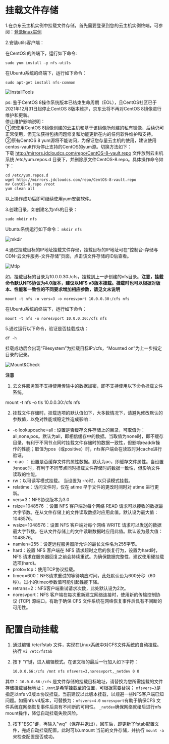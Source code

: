 # 挂载文件存储

1.在京东云主机实例中挂载文件存储，首先需要登录到您的云主机实例终端，可参阅：[登录linux实例](https://docs.jdcloud.com/cn/virtual-machines/connect-to-linux-instance)



2.安装utils客户端：

在CentOS 的终端下，运行如下命令:

`sudo yum install –y nfs-utils`

在Ubuntu系统的终端下，运行如下命令：

`sudo apt-get install nfs-common`

![InstallTools](../../../../image/Cloud-File-Service/mount.png)

ps:
鉴于CentOS 8操作系统版本已结束生命周期（EOL），且CentOS社区已于2021年12月31日起停止CentOS 8版本维护，京东云将不再对CentOS 8镜像进行维护和更新。  
停止维护影响说明：  
①您使用CentOS 8镜像创建的云主机和基于该镜像所创建的私有镜像，后续仍可正常使用，但无法获得包括问题修复和功能更新在内的任何软件维护和支持。  
②原有CentOS 8 yum源将不能访问，为保证您存量云主机的使用，建议使用centos-vault作为停止支持的CentOS的yum源。切换方法如下：  
下载 http://mirrors.jdcloudcs.com/repo/CentOS-8-vault.repo 文件放到云主机系统 /etc/yum.repos.d 目录下，并删除原文件CentOS-8.repo。具体操作命令如下：  
```
cd /etc/yum.repos.d
wget http://mirrors.jdcloudcs.com/repo/CentOS-8-vault.repo
mv CentOS-8.repo /root
yum clean all
```
以上操作成功后即可继续使用yum安装软件。

3.创建目录，如创建名为nfs的目录：

`sudo mkdir nfs`

Ubuntu系统运行如下命令：
`mkdir nfs`

![mkdir](../../../../image/Cloud-File-Service/mkdir.png)



4.通过挂载目标的IP地址挂载文件存储，挂载目标的IP地址可在“控制台-存储与CDN-云文件服务-文件存储”页面，点击该文件存储的ID后查看。

![MtIp](../../../../image/Cloud-File-Service/MtIp.png)

如，挂载目标的目录为10.0.0.30:/cfs，挂载到上一步创建的nfs目录。**注意，挂载命令默认NFS协议为4.0版本，建议以NFS v3版本挂载。挂载时也可以根据对版本、性能和一致性的不同要求增加相应参数，请见文末说明**

`mount -t nfs -o vers=3 -o noresvport 10.0.0.30:/cfs nfs`

在Ubuntu系统的终端下，运行如下命令：

`mount -t nfs -o noresvport 10.0.0.30:/cfs nfs`

5.通过运行以下命令，验证是否挂载成功：

`df -h`

挂载成功后会出现“Filesystem”为挂载目标IP:/cfs，“Mounted on”为上一步指定目录的记录。

![Mount&Check](../../../../image/Cloud-File-Service/mount_target.png)

**注意**

1. 云文件服务暂不支持使用传输中的数据加密，即不支持使用以下命令挂载文件系统。

mount -t nfs -o tls 10.0.0.30:/cfs nfs

2. 挂载文件存储时，挂载选项的默认值如下，大多数情况下，请避免修改默认的参数值，以免对性能或稳定性造成影响：
- -o lookupcache=all : 设置是否缓存文件存储上的目录，可取值为： all,none,pos。默认为all，即相信缓存中的数据。当取值为none时，即不缓存目录，有利于不同节点同时挂载文件存储时的数据一致性，但影响readdir操作的性能；取值为pos（或positive）时，nfs客户端会在读取时对cache进行验证。
- -o ac ： 设置是否缓存文件的属性数据。默认为ac，即缓存文件属性。当设置为noac时，有利于不同节点同时挂载文件存储时的数据一致性，但影响文件读取的性能。
- rw：以可读写模式挂载。 当设置为 -ro时，以只读模式挂载。
- relatime：访问文件时，仅在 atime 早于文件的更改时间时对 atime 进行更新。
- vers=3：NFS协议版本为3.0
- rsize=1048576 ：设置 NFS 客户端对每个网络 READ 请求可以接收的数据最大字节数。在从文件存储上的文件读取数据时应用此值。默认设为最大值：1048576。
- wsize=1048576：设置 NFS 客户端对每个网络 WRITE 请求可以发送的数据最大字节数。在从文件存储上的文件读取数据时应用此值。默认设为最大值：1048576。
- namlen=255：设定远程服务器所允许的最长文件名为255字节。
- hard：设置 NFS 客户端在 NFS 请求超时之后的恢复行为，设置为hard时，NFS 请求在服务器回复之前会持续重试。为确保数据完整性，建议使用硬挂载选项(hard)。
- proto=tcp：使用TCP协议挂载。
- timeo=600：NFS请求重试的等待响应时间，此处默认设为600分秒（60秒）。过小的timeo参数值可能引起性能下降。
- retrans=2：NFS客户端重试请求次数，此处默认设为2次。
- noresvport：NFS 客户端在每次重新建立网络连接时，使用新的传输控制协议 (TCP) 源端口。有助于确保 CFS 文件系统在网络恢复事件后具有不间断的可用性。



# 配置自动挂载

1. 通过编辑 /etc/fstab 文件，实现在Linux系统中对CFS文件系统的自动挂载。执行
  `vi /etc/fstab`

2. 按下 "i"键，进入编辑模式。在该文档的最后一行加入如下字符：

   `10.0.0.66:/cfs /mnt nfs nfsvers=3,noresvport,_netdev 0 0`

  其中：
   `10.0.0.66:/cfs` 是文件存储的挂载目标地址，请替换为您所需挂载的文件存储挂载目标地址；
  `/mnt`是希望挂载至的位置，可根据需要替换；
  `nfsvers=3`是指定以nfs v3版本协议挂载。当前建议以此版本挂载，以规避一些NFS客户端已知问题。如需nfs v4版本，可替换为：`nfsvers=4.0`
  `noresvport`有助于确保CFS 文件系统在网络恢复事件后具有不间断的可用性。
  `_netdev`确保网络就绪后进行nfs mount操作，降低自动挂载失败风险。
  
3. 按下"ESC"键，再输入"wq"（保存并退出），回车后，即更新了fstab配置文件，完成自动挂载配置。此时可以umount 当前的文件存储，并执行 `mount -a` 来检查配置是否成功。 
